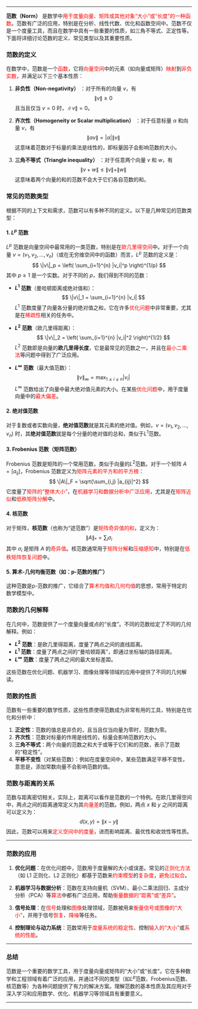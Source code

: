 
---

**范数（Norm）** 是数学中<span style="color:rgb(255, 0, 0)">用于度量向量、矩阵或其他对象“大小”或“长度”的一种函数</span>。范数有广泛的应用，特别是在分析、线性代数、优化和函数空间中。范数不仅是一个度量工具，而且在数学中具有一些重要的性质，如三角不等式、正定性等。下面将详细讨论范数的定义、常见类型以及其重要性质。

### **范数的定义**
在数学中，范数是一个<span style="color:rgb(255, 0, 0)">函数</span>，它将<span style="color:rgb(255, 0, 0)">向量空间</span>中的元素（如向量或矩阵）<span style="color:rgb(255, 0, 0)">映射</span>到<span style="color:rgb(255, 0, 0)">非负实数</span>，并满足以下三个基本性质：

1. **非负性（Non-negativity）** ：对于所有的向量 $v$，有
   $$
   \|v\| \geq 0
   $$
   且当且仅当 $v = 0$ 时，$\|v\| = 0$。

2. **齐次性（Homogeneity or Scalar multiplication）** ：对于任意标量 $\alpha$ 和向量 $v$，有
   $$
   \|\alpha v\| = |\alpha| \|v\|
   $$
   这意味着范数对于标量的乘法是线性的，即标量因子会影响范数的大小。

3. **三角不等式（Triangle inequality）** ：对于任意两个向量 $v$ 和 $w$，有
   $$
   \|v + w\| \leq \|v\| + \|w\|
   $$
   这意味着两个向量的和的范数不会大于它们各自范数的和。

### **常见的范数类型**
根据不同的上下文和需求，范数可以有多种不同的定义。以下是几种常见的范数类型：

#### **1. $L^p$ 范数**
$L^p$ 范数是向量空间中最常用的一类范数，特别是在<span style="color:rgb(255, 0, 0)">欧几里得空间</span>中。对于一个向量 $v = (v_1, v_2, \dots, v_n)$（或在无穷维空间中的函数）而言，$L^p$ 范数的定义是：
$$
\|v\|_p = \left( \sum_{i=1}^{n} |v_i|^p \right)^{1/p}
$$
其中 $p \geq 1$ 是一个实数。对于不同的 $p$，我们得到不同的范数：

- **$L^1$ 范数**（曼哈顿距离或绝对值和）：
  $$
  \|v\|_1 = \sum_{i=1}^{n} |v_i|
  $$
  $L^1$ 范数度量了向量各分量的绝对值之和，它在许多<span style="color:rgb(255, 0, 0)">优化问题</span>中非常重要，尤其是在<span style="color:rgb(255, 0, 0)">稀疏性</span>相关的任务中。

- **$L^2$ 范数**（欧几里得距离）：
  $$
  \|v\|_2 = \left( \sum_{i=1}^{n} |v_i|^2 \right)^{1/2}
  $$
  $L^2$ 范数即是向量的**欧几里得长度**，它是最常见的范数之一，并且在<span style="color:rgb(255, 0, 0)">最小二乘法</span>等问题中得到了广泛应用。

- **$L^\infty$ 范数**（最大值范数）：
  $$
  \|v\|_\infty = \max_{1 \leq i \leq n} |v_i|
  $$
  $L^\infty$ 范数给出了向量中最大绝对值元素的大小。在某些<span style="color:rgb(255, 0, 0)">优化问题</span>中，用于度量向量中的<span style="color:rgb(255, 0, 0)">最大偏差</span>。

#### **2. 绝对值范数**
对于复数或者实数向量，**绝对值范数**就是其元素的绝对值。例如，$v = (v_1, v_2, \dots, v_n)$ 时，其**绝对值范数**就是每个分量的绝对值的总和，类似于$L^1$范数。

#### **3. Frobenius 范数（矩阵范数）** 
Frobenius 范数是矩阵的一个常用范数，类似于向量的$L^2$范数。对于一个矩阵 $A = [a_{ij}]$，Frobenius 范数定义为<span style="color:rgb(255, 0, 0)">矩阵元素的平方和的平方根</span>：
$$
\|A\|_F = \sqrt{\sum_{i,j} |a_{ij}|^2}
$$
它度量了<span style="color:rgb(255, 0, 0)">矩阵的“整体大小”</span>，在<span style="color:rgb(255, 0, 0)">机器学习和数据分析中广泛应用</span>，尤其是在<span style="color:rgb(255, 0, 0)">矩阵近似</span>和<span style="color:rgb(255, 0, 0)">低秩矩阵分解</span>中。

#### **4. 核范数**
对于矩阵，**核范数**（也称为“迹范数”）是<span style="color:rgb(255, 0, 0)">矩阵奇异值的和</span>，定义为：
$$
\|A\|_* = \sum_i \sigma_i
$$
其中 $\sigma_i$ 是矩阵 $A$ 的<span style="color:rgb(255, 0, 0)">奇异值</span>。核范数通常用于<span style="color:rgb(255, 0, 0)">矩阵分解</span>和<span style="color:rgb(255, 0, 0)">压缩感知</span>中，特别是在<span style="color:rgb(255, 0, 0)">低秩矩阵恢复问题</span>中。

#### **5. 算术-几何均衡范数（如：p-范数的推广）** 
这种范数是p-范数的推广，它结合了<span style="color:rgb(255, 0, 0)">算术均值和几何均值</span>的思想，常用于特定的数学模型中。

### **范数的几何解释**
在几何中，范数提供了一个度量向量或点的“长度”。不同的范数给定了不同的几何解释。例如：
- **$L^2$ 范数**：是欧几里得距离，度量了两点之间的直线距离。
- **$L^1$ 范数**：度量了两点之间的“曼哈顿距离”，即通过坐标轴的路径距离。
- **$L^\infty$ 范数**：度量了两点之间的最大坐标差距。

这些范数在优化问题、机器学习、图像处理等领域的应用中提供了不同的几何解读。

### **范数的性质**
范数有一些重要的数学性质，这些性质使得范数成为非常有用的工具，特别是在优化和分析中：

1. **正定性**：范数的值总是非负的，且当且仅当向量为零时，范数为零。
2. **齐次性**：范数对标量的作用是线性的，标量会影响范数的大小。
3. **三角不等式**：两个向量的范数之和大于或等于它们和的范数，表示了范数的“稳定性”。
4. **平移不变性**（对某些范数）：例如在度量空间中，某些范数满足平移不变性，意思是，添加常数向量不会影响范数的值。

### **范数与距离的关系**
范数与距离密切相关。实际上，距离可以看作是范数的一个特例。在欧几里得空间中，两点之间的距离通常定义为其<span style="color:rgb(255, 0, 0)">向量差</span>的范数。例如，两点 $x$ 和 $y$ 之间的距离可以定义为：
$$
d(x, y) = \|x - y\|
$$
因此，范数可以用来<span style="color:rgb(255, 0, 0)">定义空间中的度量</span>，进而影响距离、最优性和收敛性等性质。

---

### **范数的应用**
1. **优化问题**：在优化问题中，范数用于度量解的大小或误差。常见的<span style="color:rgb(255, 0, 0)">正则化方法</span>（如 L1 正则化、L2 正则化）都基于范数来<span style="color:rgb(255, 0, 0)">约束模型</span>的<span style="color:rgb(255, 0, 0)">复杂度</span>，<span style="color:rgb(255, 0, 0)">避免过拟合</span>。
   
2. **机器学习与数据分析**：范数在支持向量机（SVM）、最小二乘法回归、主成分分析（PCA）等<span style="color:rgb(255, 0, 0)">算法</span>中都有广泛应用，帮助<span style="color:rgb(255, 0, 0)">衡量数据的“距离”或“差异”</span>。

3. **信号处理**：在<span style="color:rgb(255, 0, 0)">信号</span>处理和<span style="color:rgb(255, 0, 0)">图像</span>处理领域，范数被用来<span style="color:rgb(255, 0, 0)">衡量信号或图像的“大小”</span>，并用于信号<span style="color:rgb(255, 0, 0)">恢复</span>、<span style="color:rgb(255, 0, 0)">降噪</span>等任务。

4. **控制理论与动力系统**：范数常用于<span style="color:rgb(255, 0, 0)">度量系统的稳定性</span>、控制<span style="color:rgb(255, 0, 0)">输入的“大小”</span>或<span style="color:rgb(255, 0, 0)">系统的性能</span>。

---

### **总结**
范数是一个重要的数学工具，用于度量向量或矩阵的“大小”或“长度”。它在多种数学和工程领域有着广泛的应用，并通过不同的类型（如$L^p$范数、Frobenius范数、核范数等）为各种问题提供了有力的解决方案。理解范数的基本性质及其应用对于深入学习和应用数学、优化、机器学习等领域具有重要意义。

---
